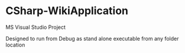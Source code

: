 # CSharp-WikiApplication

MS Visual Studio Project

Designed to run from Debug as stand alone executable from any folder location
